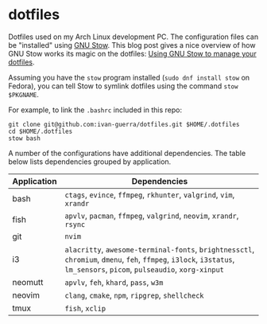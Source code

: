# dotfiles

Dotfiles used on my Arch Linux development PC. The configuration files can be
"installed" using [GNU Stow][1]. This blog post gives a nice overview of how GNU
Stow works its magic on the dotfiles: [Using GNU Stow to manage your
dotfiles][2].

Assuming you have the `stow` program installed (`sudo dnf install stow` on
Fedora), you can tell Stow to symlink dotfiles using the command `stow
$PKGNAME`.

For example, to link the `.bashrc` included in this repo:

```
git clone git@github.com:ivan-guerra/dotfiles.git $HOME/.dotfiles
cd $HOME/.dotfiles
stow bash
```

A number of the configurations have additional dependencies. The table below
lists dependencies grouped by application.

| Application | Dependencies                                                                                                                                                           |
| ----------- | ---------------------------------------------------------------------------------------------------------------------------------------------------------------------- |
| bash        | `ctags`, `evince`, `ffmpeg`, `rkhunter`, `valgrind`, `vim`, `xrandr`                                                                                                   |
| fish        | `apvlv`, `pacman`, `ffmpeg`, `valgrind`, `neovim`, `xrandr`, `rsync`                                                                                                   |
| git         | `nvim`                                                                                                                                                                 |
| i3          | `alacritty`, `awesome-terminal-fonts`, `brightnessctl`, `chromium`, `dmenu`, `feh`, `ffmpeg`, `i3lock`, `i3status`, `lm_sensors`, `picom`, `pulseaudio`, `xorg-xinput` |
| neomutt     | `apvlv`, `feh`, `khard`, `pass`, `w3m`                                                                                                                                 |
| neovim      | `clang`, `cmake`, `npm`, `ripgrep`, `shellcheck`                                                                                                                       |
| tmux        | `fish`, `xclip`                                                                                                                                                        |

[1]: https://www.gnu.org/software/stow/
[2]: https://brandon.invergo.net/news/2012-05-26-using-gnu-stow-to-manage-your-dotfiles.html
